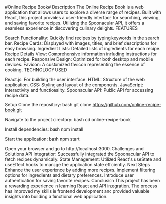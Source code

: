 #Online Recipe Book#
Description
The Online Recipe Book is a web application that allows users to explore a diverse range of recipes. Built with React, this project provides a user-friendly interface for searching, viewing, and saving favorite recipes. Utilizing the Spoonacular API, it offers a seamless experience in discovering culinary delights.
FEATURES

Search Functionality: Quickly find recipes by typing keywords in the search bar.
Recipe Cards: Displayed with images, titles, and brief descriptions for easy browsing.
Ingredient Lists: Detailed lists of ingredients for each recipe.
Recipe Details View: Comprehensive information including instructions for each recipe.
Responsive Design: Optimized for both desktop and mobile devices.
Favicon: A customized favicon representing the essence of cooking.
TECHNOLOGY USED

React.js: For building the user interface.
HTML: Structure of the web application.
CSS: Styling and layout of the components.
JavaScript: Interactivity and functionality.
Spoonacular API: Public API for accessing recipe data.

Setup
Clone the repository:
bash
git clone https://github.com/online-recipe-book.git

Navigate to the project directory:
bash
cd online-recipe-book

Install dependencies:
bash
npm install

Start the application:
bash
npm start

Open your browser and go to http://localhost:3000.
Challenges and Solutions
API Integration: Successfully integrated the Spoonacular API to fetch recipes dynamically.
State Management: Utilized React's useState and useEffect hooks to manage the application state efficiently.
Next Steps
Enhance the user experience by adding more recipes.
Implement filtering options for ingredients and dietary preferences.
Introduce user authentication for saving favorite recipes.
Conclusion
This project has been a rewarding experience in learning React and API integration. The process has improved my skills in frontend development and provided valuable insights into building a functional web application.
